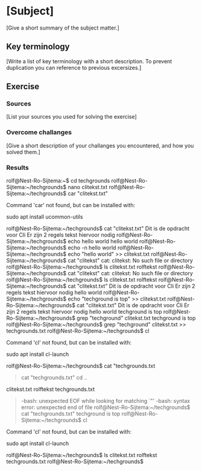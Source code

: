 # [Subject]
[Give a short summary of the subject matter.]

## Key terminology
[Write a list of key terminology with a short description. To prevent duplication you can reference to previous excersizes.]

## Exercise
### Sources
[List your sources you used for solving the exercise]

### Overcome challanges
[Give a short description of your challanges you encountered, and how you solved them.]

### Results
rolf@Nest-Ro-Sijtema:~$ cd techgrounds
rolf@Nest-Ro-Sijtema:~/techgrounds$ nano clitekst.txt
rolf@Nest-Ro-Sijtema:~/techgrounds$ car "clitekst.txt"

Command 'car' not found, but can be installed with:

sudo apt install ucommon-utils

rolf@Nest-Ro-Sijtema:~/techgrounds$ cat "clitekst.txt"
Dit is de opdracht voor Cli
Er zijn 2 regels tekst hiervoor nodig
rolf@Nest-Ro-Sijtema:~/techgrounds$ echo hello world
hello world
rolf@Nest-Ro-Sijtema:~/techgrounds$ echo -n hello world
rolf@Nest-Ro-Sijtema:~/techgrounds$ echo "hello world" >> clitekst.txt
rolf@Nest-Ro-Sijtema:~/techgrounds$ cat "clitekst"
cat: clitekst: No such file or directory
rolf@Nest-Ro-Sijtema:~/techgrounds$ ls
clitekst.txt  rolftekst
rolf@Nest-Ro-Sijtema:~/techgrounds$ cat "clitekst"
cat: clitekst: No such file or directory
rolf@Nest-Ro-Sijtema:~/techgrounds$ ls
clitekst.txt  rolftekst
rolf@Nest-Ro-Sijtema:~/techgrounds$ cat "clitekst.txt"
Dit is de opdracht voor Cli
Er zijn 2 regels tekst hiervoor nodig
hello world
rolf@Nest-Ro-Sijtema:~/techgrounds$ echo "techground is top" >> clitekst.txt
rolf@Nest-Ro-Sijtema:~/techgrounds$ cat "clitekst.txt"
Dit is de opdracht voor Cli
Er zijn 2 regels tekst hiervoor nodig
hello world
techground is top
rolf@Nest-Ro-Sijtema:~/techgrounds$ grep "techground" clitekst.txt
techground is top
rolf@Nest-Ro-Sijtema:~/techgrounds$ grep "techground" clitekst.txt >> techgrounds.txt
rolf@Nest-Ro-Sijtema:~/techgrounds$ cl

Command 'cl' not found, but can be installed with:

sudo apt install cl-launch

rolf@Nest-Ro-Sijtema:~/techgrounds$ cat "techgrounds.txt
> cat "techgrounds.txt"
> cd ..
> 
clitekst.txt     rolftekst        techgrounds.txt  
> -bash: unexpected EOF while looking for matching `"'
-bash: syntax error: unexpected end of file
rolf@Nest-Ro-Sijtema:~/techgrounds$ cat "techgrounds.txt"
techground is top
rolf@Nest-Ro-Sijtema:~/techgrounds$ cl

Command 'cl' not found, but can be installed with:

sudo apt install cl-launch

rolf@Nest-Ro-Sijtema:~/techgrounds$ ls
clitekst.txt  rolftekst  techgrounds.txt
rolf@Nest-Ro-Sijtema:~/techgrounds$ 
